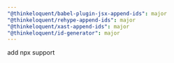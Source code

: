 ```yaml
---
"@thinkeloquent/babel-plugin-jsx-append-ids": major
"@thinkeloquent/rehype-append-ids": major
"@thinkeloquent/xast-append-ids": major
"@thinkeloquent/id-generator": major
---
```


add npx support
